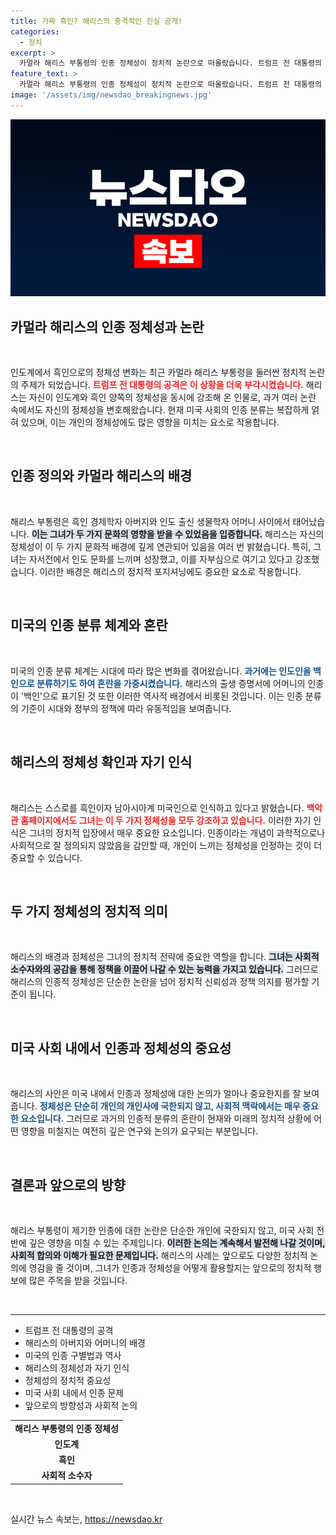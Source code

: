 ```yaml
---
title: 가짜 흑인? 해리스의 충격적인 진실 공개!
categories:
  - 정치
excerpt: >
  카멀라 해리스 부통령의 인종 정체성이 정치적 논란으로 떠올랐습니다. 트럼프 전 대통령의 공격에 대한 반발 속에서 해리스는 자신이 인도계와 흑인 정체성을 모두 가진다며, 인종 구분의 모호함에 대해 새로운 시각을 제시합니다. 클릭을 유도하는 흥미로운 논의가 펼쳐집니다!
feature_text: >
  카멀라 해리스 부통령의 인종 정체성이 정치적 논란으로 떠올랐습니다. 트럼프 전 대통령의 공격에 대한 반발 속에서 해리스는 자신이 인도계와 흑인 정체성을 모두 가진다며, 인종 구분의 모호함에 대해 새로운 시각을 제시합니다. 클릭을 유도하는 흥미로운 논의가 펼쳐집니다!
image: '/assets/img/newsdao_breakingnews.jpg'
---
```


<p><img src="/assets/img/newsdao_breakingnews.jpg" alt="flaretime 속보" /></p>

<h2 data-ke-size="size26">카멀라 해리스의 인종 정체성과 논란</h2>

<p data-ke-size="size16">&nbsp;</p>

<p>인도계에서 흑인으로의 정체성 변화는 최근 카멀라 해리스 부통령을 둘러싼 정치적 논란의 주제가 되었습니다. <b><span style="color: #ee2323;">트럼프 전 대통령의 공격은 이 상황을 더욱 부각시켰습니다.</span></b> 해리스는 자신이 인도계와 흑인 양쪽의 정체성을 동시에 강조해 온 인물로, 과거 여러 논란 속에서도 자신의 정체성을 변호해왔습니다. 현재 미국 사회의 인종 분류는 복잡하게 얽혀 있으며, 이는 개인의 정체성에도 많은 영향을 미치는 요소로 작용합니다.</p>

<p data-ke-size="size16">&nbsp;</p>

<h2 data-ke-size="size26">인종 정의와 카멀라 해리스의 배경</h2>

<p data-ke-size="size16">&nbsp;</p>

<p>해리스 부통령은 흑인 경제학자 아버지와 인도 출신 생물학자 어머니 사이에서 태어났습니다. <b><span style="background-color: #21538527;">이는 그녀가 두 가지 문화의 영향을 받을 수 있었음을 입증합니다.</span></b> 해리스는 자신의 정체성이 이 두 가지 문화적 배경에 깊게 연관되어 있음을 여러 번 밝혔습니다. 특히, 그녀는 자서전에서 인도 문화를 느끼며 성장했고, 이를 자부심으로 여기고 있다고 강조했습니다. 이러한 배경은 해리스의 정치적 포지셔닝에도 중요한 요소로 작용합니다.</p>

<p data-ke-size="size16">&nbsp;</p>

<h2 data-ke-size="size26">미국의 인종 분류 체계와 혼란</h2>

<p data-ke-size="size16">&nbsp;</p>

<p>미국의 인종 분류 체계는 시대에 따라 많은 변화를 겪어왔습니다. <b><span style="color: #1a5490;">과거에는 인도인을 백인으로 분류하기도 하여 혼란을 가중시켰습니다.</span></b> 해리스의 출생 증명서에 어머니의 인종이 '백인'으로 표기된 것 또한 이러한 역사적 배경에서 비롯된 것입니다. 이는 인종 분류의 기준이 시대와 정부의 정책에 따라 유동적임을 보여줍니다.</p>

<p data-ke-size="size16">&nbsp;</p>

<h2 data-ke-size="size26">해리스의 정체성 확인과 자기 인식</h2>

<p data-ke-size="size16">&nbsp;</p>

<p>해리스는 스스로를 흑인이자 남아시아계 미국인으로 인식하고 있다고 밝혔습니다. <b><span style="color: #ee2323;">백악관 홈페이지에서도 그녀는 이 두 가지 정체성을 모두 강조하고 있습니다.</span></b> 이러한 자기 인식은 그녀의 정치적 입장에서 매우 중요한 요소입니다. 인종이라는 개념이 과학적으로나 사회적으로 잘 정의되지 않았음을 감안할 때, 개인이 느끼는 정체성을 인정하는 것이 더 중요할 수 있습니다.</p>

<p data-ke-size="size16">&nbsp;</p>

<h2 data-ke-size="size26">두 가지 정체성의 정치적 의미</h2>

<p data-ke-size="size16">&nbsp;</p>

<p>해리스의 배경과 정체성은 그녀의 정치적 전략에 중요한 역할을 합니다. <b><span style="background-color: #21538527;">그녀는 사회적 소수자와의 공감을 통해 정책을 이끌어 나갈 수 있는 능력을 가지고 있습니다.</span></b> 그러므로 해리스의 인종적 정체성은 단순한 논란을 넘어 정치적 신뢰성과 정책 의지를 평가할 기준이 됩니다.</p>

<p data-ke-size="size16">&nbsp;</p>

<h2 data-ke-size="size26">미국 사회 내에서 인종과 정체성의 중요성</h2>

<p data-ke-size="size16">&nbsp;</p>

<p>해리스의 사안은 미국 내에서 인종과 정체성에 대한 논의가 얼마나 중요한지를 잘 보여줍니다. <b><span style="color: #1a5490;">정체성은 단순히 개인의 개인사에 국한되지 않고, 사회적 맥락에서는 매우 중요한 요소입니다.</span></b> 그러므로 과거의 인종적 분류의 혼란이 현재와 미래의 정치적 상황에 어떤 영향을 미칠지는 여전히 깊은 연구와 논의가 요구되는 부분입니다.</p>

<p data-ke-size="size16">&nbsp;</p>

<h2 data-ke-size="size26">결론과 앞으로의 방향</h2>

<p data-ke-size="size16">&nbsp;</p>

<p>해리스 부통령이 제기한 인종에 대한 논란은 단순한 개인에 국한되지 않고, 미국 사회 전반에 깊은 영향을 미칠 수 있는 주제입니다. <b><span style="background-color: #21538527;">이러한 논의는 계속해서 발전해 나갈 것이며, 사회적 합의와 이해가 필요한 문제입니다.</span></b> 해리스의 사례는 앞으로도 다양한 정치적 논의에 영감을 줄 것이며, 그녀가 인종과 정체성을 어떻게 활용할지는 앞으로의 정치적 행보에 많은 주목을 받을 것입니다.</p>

<p data-ke-size="size16">&nbsp;</p>

<hr>

<ul>
<li>트럼프 전 대통령의 공격</li>
<li>해리스의 아버지와 어머니의 배경</li>
<li>미국의 인종 구별법과 역사</li>
<li>해리스의 정체성과 자기 인식</li>
<li>정체성의 정치적 중요성</li>
<li>미국 사회 내에서 인종 문제</li>
<li>앞으로의 방향성과 사회적 논의</li>
</ul>

<table style="width: 100%;">
    <tr>
        <td style="text-align: center; height: 17px;"><b>해리스 부통령의 인종 정체성</b></td>
    </tr>
    <tr>
        <td style="text-align: center; height: 17px;"><b>인도계</b></td>
    </tr>
    <tr>
        <td style="text-align: center; height: 17px;"><b>흑인</b></td>
    </tr>
    <tr>
        <td style="text-align: center; height: 17px;"><b>사회적 소수자</b></td>
    </tr>
</table>

<p data-ke-size="size16">&nbsp;</p>
실시간 뉴스 속보는, <a href="https://newsdao.kr" rel="dofollow">https://newsdao.kr</a>


